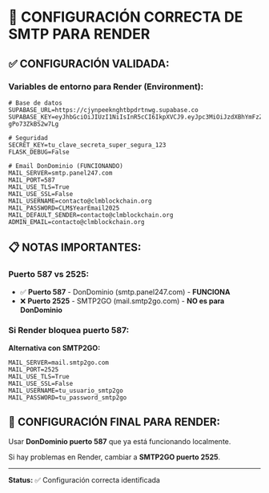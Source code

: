 # 🔧 CONFIGURACIÓN CORRECTA DE SMTP PARA RENDER

## ✅ **CONFIGURACIÓN VALIDADA:**

### **Variables de entorno para Render (Environment):**

```env
# Base de datos
SUPABASE_URL=https://cjynpeeknghtbpdrtnwg.supabase.co
SUPABASE_KEY=eyJhbGciOiJIUzI1NiIsInR5cCI6IkpXVCJ9.eyJpc3MiOiJzdXBhYmFzZSIsInJlZiI6ImNqeW5wZWVrbmdodGJwZHJ0bndnIiwicm9sZSI6InNlcnZpY2Vfcm9sZSIsImlhdCI6MTc0OTExNDM3NiwiZXhwIjoyMDY0NjkwMzc2fQ.3FxF_lCqIlVe7AxVCLG8CecMt7Q7-gPo73ZkBS2w7Lg

# Seguridad
SECRET_KEY=tu_clave_secreta_super_segura_123
FLASK_DEBUG=False

# Email DonDominio (FUNCIONANDO)
MAIL_SERVER=smtp.panel247.com
MAIL_PORT=587
MAIL_USE_TLS=True
MAIL_USE_SSL=False
MAIL_USERNAME=contacto@clmblockchain.org
MAIL_PASSWORD=CLM$YearEmail2025
MAIL_DEFAULT_SENDER=contacto@clmblockchain.org
ADMIN_EMAIL=contacto@clmblockchain.org
```

## 📋 **NOTAS IMPORTANTES:**

### **Puerto 587 vs 2525:**
- ✅ **Puerto 587** - DonDominio (smtp.panel247.com) - **FUNCIONA**
- ❌ **Puerto 2525** - SMTP2GO (mail.smtp2go.com) - **NO es para DonDominio**

### **Si Render bloquea puerto 587:**
**Alternativa con SMTP2GO:**
```env
MAIL_SERVER=mail.smtp2go.com
MAIL_PORT=2525
MAIL_USE_TLS=True
MAIL_USE_SSL=False
MAIL_USERNAME=tu_usuario_smtp2go
MAIL_PASSWORD=tu_password_smtp2go
```

## 🚀 **CONFIGURACIÓN FINAL PARA RENDER:**

Usar **DonDominio puerto 587** que ya está funcionando localmente.

Si hay problemas en Render, cambiar a **SMTP2GO puerto 2525**.

---
**Status:** ✅ Configuración correcta identificada
